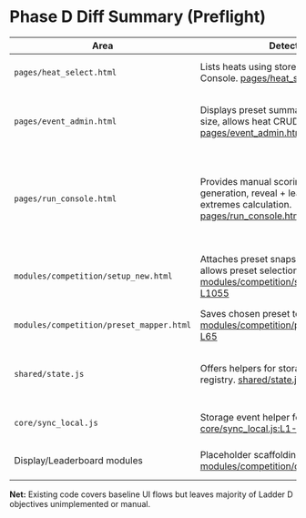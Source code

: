 # Phase D Diff Summary (Preflight)

| Area | Detected Logic | Gaps vs Ladder |
|------|----------------|----------------|
| `pages/heat_select.html` | Lists heats using stored array and links to Run Console. [pages/heat_select.html:L20-L35](../../pages/heat_select.html#L20-L35) | No status/round labels, no preset tags (D1). |
| `pages/event_admin.html` | Displays preset summary, seeds judges panel size, allows heat CRUD with preset defaults. [pages/event_admin.html:L179-L300](../../pages/event_admin.html#L179-L300) | Judges not copied into heats (D7); slots remain empty (D8); advancement fields static (D5). |
| `pages/run_console.html` | Provides manual scoring capture, judge link generation, reveal + leaderboard writes, drop-extremes calculation. [pages/run_console.html:L200-L860](../../pages/run_console.html#L200-L860) | Missing run counters/variable runs (D2), preset-driven rules (D3/D10), advancement tagging (D5), criteria UI (D13). |
| `modules/competition/setup_new.html` | Attaches preset snapshot to event model and allows preset selection UI. [modules/competition/setup_new.html:L942-L1055](../../modules/competition/setup_new.html#L942-L1055) | No validation to guarantee completeness (D11) or discipline alignment (D12). |
| `modules/competition/preset_mapper.html` | Saves chosen preset to `preset_snapshot_<cid>`. [modules/competition/preset_mapper.html:L31-L65](../../modules/competition/preset_mapper.html#L31-L65) | No auditing or sync safeguards (D18). |
| `shared/state.js` | Offers helpers for storage access and key registry. [shared/state.js:L1-L52](../../shared/state.js#L1-L52) | No new enforcement for preset/heats integrity (D14/D19). |
| `core/sync_local.js` | Storage event helper for judge status topic. [core/sync_local.js:L1-L32](../../core/sync_local.js#L1-L32) | Not integrated with Run Console flow (D6/D19). |
| Display/Leaderboard modules | Placeholder scaffolding only. [modules/competition/control.html:L18-L33](../../modules/competition/control.html#L18-L33) | No leaderboard/publish wiring (D6). |

**Net:** Existing code covers baseline UI flows but leaves majority of Ladder D objectives unimplemented or manual.
